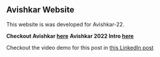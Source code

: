 ## Avishkar Website
This website is was developed for Avishkar-22.

**Checkout Avishkar [here](https://www.facebook.com/mnnit.avishkar/)**
**Avishkar 2022 Intro [here](https://fb.watch/jO83JWm89A/)**

Checkout the video demo for this post in [this LinkedIn post](https://www.linkedin.com/posts/sanskaromar-_webdevelopment-machinelearning-deeplearning-activity-6997848024181821441-ua0B)
